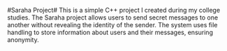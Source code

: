 #Saraha Project#
This is a simple C++ project I created during my college studies. The Saraha project allows users to send secret messages to one another without revealing the identity of the sender. The system uses file handling to store information about users and their messages, ensuring anonymity.
